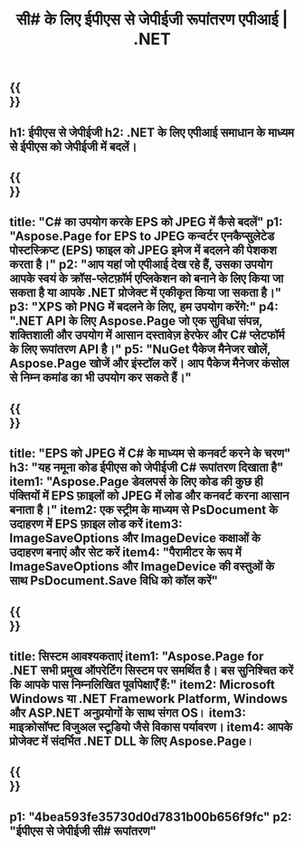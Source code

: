 ﻿---
translation: true
template: /_templates/_conversion-child-net.md
title: सी# के लिए ईपीएस से जेपीईजी रूपांतरण एपीआई |  .NET
url: /net/conversion/eps-to-jpeg/
description: EPS से JPEG C# रूपांतरण के लिए नमूना कोड। VB.NET, Asp.NET या किसी .NET आधारित एप्लिकेशन के भीतर JPEG रूपांतरण के लिए बैच EPS फ़ाइलों के लिए API उदाहरण कोड का उपयोग करें।
informat: EPS
outformat: JPEG
otherformats: XPS PS
---

{{<section banner>}}
---
h1: ईपीएस से जेपीईजी
h2: .NET के लिए एपीआई समाधान के माध्यम से ईपीएस को जेपीईजी में बदलें।
---

{{<section overview>}}
---
title: "C# का उपयोग करके EPS को JPEG में कैसे बदलें"
p1: "Aspose.Page for EPS to JPEG कन्वर्टर एनकैप्सुलेटेड पोस्टस्क्रिप्ट (EPS) फाइल को JPEG इमेज में बदलने की पेशकश करता है।"
p2: "आप यहां जो एपीआई देख रहे हैं, उसका उपयोग आपके स्वयं के क्रॉस-प्लेटफ़ॉर्म एप्लिकेशन को बनाने के लिए किया जा सकता है या आपके .NET प्रोजेक्ट में एकीकृत किया जा सकता है।"
p3: "XPS को PNG में बदलने के लिए, हम उपयोग करेंगे:"
p4: ".NET API के लिए Aspose.Page जो एक सुविधा संपन्न, शक्तिशाली और उपयोग में आसान दस्तावेज़ हेरफेर और C# प्लेटफॉर्म के लिए रूपांतरण API है।"
p5: "NuGet पैकेज मैनेजर खोलें, Aspose.Page खोजें और इंस्टॉल करें। आप पैकेज मैनेजर कंसोल से निम्न कमांड का भी उपयोग कर सकते हैं।"
---

{{<section feature1>}}
---
title: "EPS को JPEG में C# के माध्यम से कनवर्ट करने के चरण"
h3: "यह नमूना कोड ईपीएस को जेपीईजी  C# रूपांतरण दिखाता है"
item1: "Aspose.Page डेवलपर्स के लिए कोड की कुछ ही पंक्तियों में EPS फ़ाइलों को JPEG में लोड और कनवर्ट करना आसान बनाता है।"
item2: एक स्ट्रीम के माध्यम से PsDocument के उदाहरण में EPS फ़ाइल लोड करें
item3: ImageSaveOptions और ImageDevice कक्षाओं के उदाहरण बनाएं और सेट करें
item4: "पैरामीटर के रूप में ImageSaveOptions और ImageDevice की वस्तुओं के साथ PsDocument.Save विधि को कॉल करें"
---

{{<section feature2>}}
---
title: सिस्टम आवश्यकताएं
item1: "Aspose.Page for .NET सभी प्रमुख ऑपरेटिंग सिस्टम पर समर्थित है। बस सुनिश्चित करें कि आपके पास निम्नलिखित पूर्वापेक्षाएँ हैं:"
item2: Microsoft Windows या .NET Framework Platform, Windows और ASP.NET अनुप्रयोगों के साथ संगत OS।
item3: माइक्रोसॉफ्ट विजुअल स्टूडियो जैसे विकास पर्यावरण।
item4: आपके प्रोजेक्ट में संदर्भित .NET DLL के लिए Aspose.Page।
---

{{<section gist>}}
---
p1: "4bea593fe35730d0d7831b00b656f9fc"
p2: "ईपीएस से जेपीईजी सी# रूपांतरण"
---

